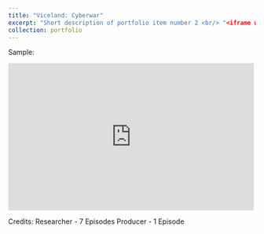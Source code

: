 ```yaml
---
title: "Viceland: Cyberwar"
excerpt: "Short description of portfolio item number 2 <br/> "<iframe width="500" height="300" src="https://www.youtube.com/embed/BpyCl1Qm6Xs" frameborder="0" allow="accelerometer; autoplay; encrypted-media; gyroscope; picture-in-picture" allowfullscreen></iframe>""
collection: portfolio
---
```

Sample: <br/>
<iframe width="500" height="300" src="https://www.youtube.com/embed/BpyCl1Qm6Xs" frameborder="0" allow="accelerometer; autoplay; encrypted-media; gyroscope; picture-in-picture" allowfullscreen></iframe>

Credits: 
Researcher - 7 Episodes
Producer - 1 Episode
